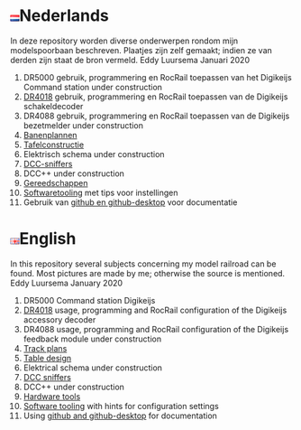 # ![Nederlandse vlag](./images/nl.gif)Nederlands

In deze repository worden diverse onderwerpen rondom mijn modelspoorbaan beschreven. Plaatjes zijn zelf gemaakt; indien ze van derden zijn staat de bron vermeld.
Eddy Luursema Januari 2020

1. DR5000 gebruik, programmering en RocRail toepassen van het Digikeijs Command station under construction
2. [DR4018](/DR4018/README.md) gebruik, programmering en RocRail toepassen van de Digikeijs schakeldecoder   
3. DR4088 gebruik, programmering en RocRail toepassen van de Digikeijs bezetmelder under construction
4. [Banenplannen](/Track/README.md)
5. [Tafelconstructie](/Table/README.md)
6. Elektrisch schema under construction
7. [DCC-sniffers](./DCCsniffers/README.md)
8. DCC++ under construction
9. [Gereedschappen](./Hardwaretooling/README.md)
10. [Softwaretooling](./Softwaretooling.md) met tips voor instellingen
11. Gebruik van [github en github-desktop](/Github/README.md) voor documentatie

# ![English flag](./images/gb.gif)English

In this repository several subjects concerning my model railroad can be found. Most pictures are made by me; otherwise the source is mentioned.
Eddy Luursema January 2020

1. DR5000 Command station Digikeijs
2. [DR4018](/DR4018/README.md) usage, programming and RocRail configuration of the Digikeijs accessory decoder   
3. DR4088 usage, programming and RocRail configuration of the Digikeijs feedback module under construction
4. [Track plans](/Track/README.md)
5. [Table design](/Table/README.md)
6. Elektrical schema under construction
7. [DCC sniffers](./DCCsniffers/README.md)
8. DCC++ under construction
9. [Hardware tools](./Hardwaretooling/README.md)
10. [Software tooling](./Softwaretooling.md) with hints for configuration settings
11. Using [github and github-desktop](/Github/README.md) for documentation
